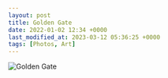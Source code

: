 ```yaml
---
layout: post
title: Golden Gate
date: 2022-01-02 12:34 +0000
last_modified_at: 2023-03-12 05:36:25 +0000
tags: [Photos, Art]
---
```


![Golden Gate](//i.chenna.me/photos/prod/2022-01-02_12_34_49.jpg)
